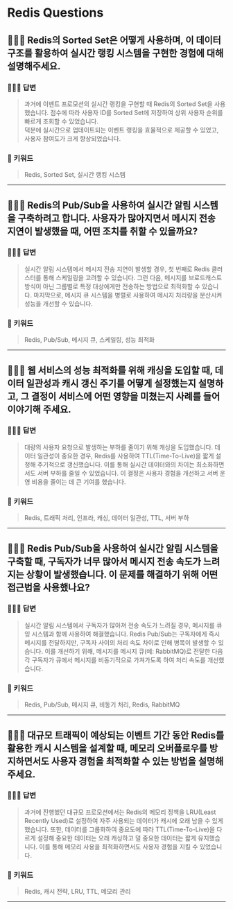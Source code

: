 # Redis Questions

## 🤷🏻‍♂️ Redis의 Sorted Set은 어떻게 사용하며, 이 데이터 구조를 활용하여 실시간 랭킹 시스템을 구현한 경험에 대해 설명해주세요.

### 🙆🏻‍♂️ 답변
> 과거에 이벤트 프로모션의 실시간 랭킹을 구현할 때 Redis의 Sorted Set을 사용했습니다. 점수에 따라 사용자 ID를 Sorted Set에 저장하여 상위 사용자 순위를 빠르게 조회할 수 있었습니다. <br>덕분에 실시간으로 업데이트되는 이벤트 랭킹을 효율적으로 제공할 수 있었고, 사용자 참여도가 크게 향상되었습니다.

### 🔑 키워드
> Redis, Sorted Set, 실시간 랭킹 시스템

<hr>

## 🤷🏻‍♂️ Redis의 Pub/Sub을 사용하여 실시간 알림 시스템을 구축하려고 합니다. 사용자가 많아지면서 메시지 전송 지연이 발생했을 때, 어떤 조치를 취할 수 있을까요?

### 🙆🏻‍♂️ 답변
> 실시간 알림 시스템에서 메시지 전송 지연이 발생할 경우, 첫 번째로 Redis 클러스터를 통해 스케일링을 고려할 수 있습니다. 그런 다음, 메시지를 브로드캐스트 방식이 아닌 그룹별로 특정 대상에게만 전송하는 방법으로 최적화할 수 있습니다. 마지막으로, 메시지 큐 시스템을 병렬로 사용하여 메시지 처리량을 분산시켜 성능을 개선할 수 있습니다.

### 🔑 키워드
> Redis, Pub/Sub, 메시지 큐, 스케일링, 성능 최적화

<hr>

## 🤷🏻‍♂️ 웹 서비스의 성능 최적화를 위해 캐싱을 도입할 때, 데이터 일관성과 캐시 갱신 주기를 어떻게 설정했는지 설명하고, 그 결정이 서비스에 어떤 영향을 미쳤는지 사례를 들어 이야기해 주세요.

### 🙆🏻‍♂️ 답변
> 대량의 사용자 요청으로 발생하는 부하를 줄이기 위해 캐싱을 도입했습니다. 데이터 일관성이 중요한 경우, Redis를 사용하여 TTL(Time-To-Live)을 짧게 설정해 주기적으로 갱신했습니다. 이를 통해 실시간 데이터와의 차이는 최소화하면서도 서버 부하를 줄일 수 있었습니다. 이 결정은 사용자 경험을 개선하고 서버 운영 비용을 줄이는 데 큰 기여를 했습니다.

### 🔑 키워드
> Redis, 트래픽 처리, 인프라, 캐싱, 데이터 일관성, TTL, 서버 부하

<hr>

## 🤷🏻‍♂️ Redis Pub/Sub을 사용하여 실시간 알림 시스템을 구축할 때, 구독자가 너무 많아서 메시지 전송 속도가 느려지는 상황이 발생했습니다. 이 문제를 해결하기 위해 어떤 접근법을 사용했나요?

### 🙆🏻‍♂️ 답변
> 실시간 알림 시스템에서 구독자가 많아져 전송 속도가 느려질 경우, 메시지를 큐잉 시스템과 함께 사용하여 해결했습니다. Redis Pub/Sub는 구독자에게 즉시 메시지를 전달하지만, 구독자 사이의 처리 속도 차이로 인해 병목이 발생할 수 있습니다. 이를 개선하기 위해, 메시지를 메시지 큐(예: RabbitMQ)로 전달한 다음 각 구독자가 큐에서 메시지를 비동기적으로 가져가도록 하여 처리 속도를 개선했습니다.

### 🔑 키워드
> Redis, Pub/Sub, 메시지 큐, 비동기 처리, Redis, RabbitMQ

<hr>

## 🤷🏻‍♂️ 대규모 트래픽이 예상되는 이벤트 기간 동안 Redis를 활용한 캐시 시스템을 설계할 때, 메모리 오버플로우를 방지하면서도 사용자 경험을 최적화할 수 있는 방법을 설명해주세요.

### 🙆🏻‍♂️ 답변
> 과거에 진행했던 대규모 프로모션에서는 Redis의 메모리 정책을 LRU(Least Recently Used)로 설정하여 자주 사용되는 데이터가 캐시에 오래 남을 수 있게 했습니다. 또한, 데이터를 그룹화하여 중요도에 따라 TTL(Time-To-Live)을 다르게 설정해 중요한 데이터는 오래 캐싱하고 덜 중요한 데이터는 짧게 유지했습니다. 이를 통해 메모리 사용을 최적화하면서도 사용자 경험을 지킬 수 있었습니다.

### 🔑 키워드
> Redis, 캐시 전략, LRU, TTL, 메모리 관리

<hr>
